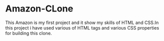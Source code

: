 # Amazon-CLone
This Amazon is my first project and it show my skills of HTML and CSS.In this project i have used various of HTML tags and various CSS properties for building this clone.

